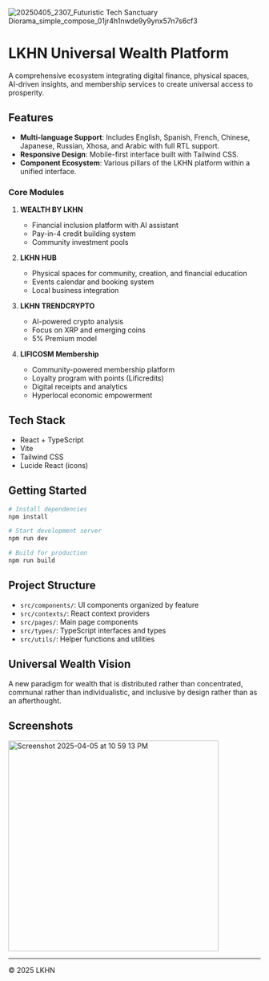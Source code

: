 ![20250405_2307_Futuristic Tech Sanctuary Diorama_simple_compose_01jr4h1nwde9y9ynx57n7s6cf3](https://github.com/user-attachments/assets/a6f3c8bf-03de-44a3-88da-4ab3617f6ba5)

# LKHN Universal Wealth Platform

A comprehensive ecosystem integrating digital finance, physical spaces, AI-driven insights, and membership services to create universal access to prosperity.

## Features

- **Multi-language Support**: Includes English, Spanish, French, Chinese, Japanese, Russian, Xhosa, and Arabic with full RTL support.
- **Responsive Design**: Mobile-first interface built with Tailwind CSS.
- **Component Ecosystem**: Various pillars of the LKHN platform within a unified interface.

### Core Modules

1. **WEALTH BY LKHN**
   - Financial inclusion platform with AI assistant
   - Pay-in-4 credit building system
   - Community investment pools

2. **LKHN HUB**
   - Physical spaces for community, creation, and financial education
   - Events calendar and booking system
   - Local business integration

3. **LKHN TRENDCRYPTO**
   - AI-powered crypto analysis
   - Focus on XRP and emerging coins
   - 5% Premium model

4. **LIFICOSM Membership**
   - Community-powered membership platform
   - Loyalty program with points (Lificredits)
   - Digital receipts and analytics
   - Hyperlocal economic empowerment

## Tech Stack

- React + TypeScript
- Vite
- Tailwind CSS
- Lucide React (icons)

## Getting Started

```bash
# Install dependencies
npm install

# Start development server
npm run dev

# Build for production
npm run build
```

## Project Structure

- `src/components/`: UI components organized by feature
- `src/contexts/`: React context providers
- `src/pages/`: Main page components
- `src/types/`: TypeScript interfaces and types
- `src/utils/`: Helper functions and utilities

## Universal Wealth Vision

A new paradigm for wealth that is distributed rather than concentrated, communal rather than individualistic, and inclusive by design rather than as an afterthought.

## Screenshots
<img width="420" alt="Screenshot 2025-04-05 at 10 59 13 PM" src="https://github.com/user-attachments/assets/10bb20c6-baf3-459d-80d1-dd3e5557e37f" />

---

© 2025 LKHN